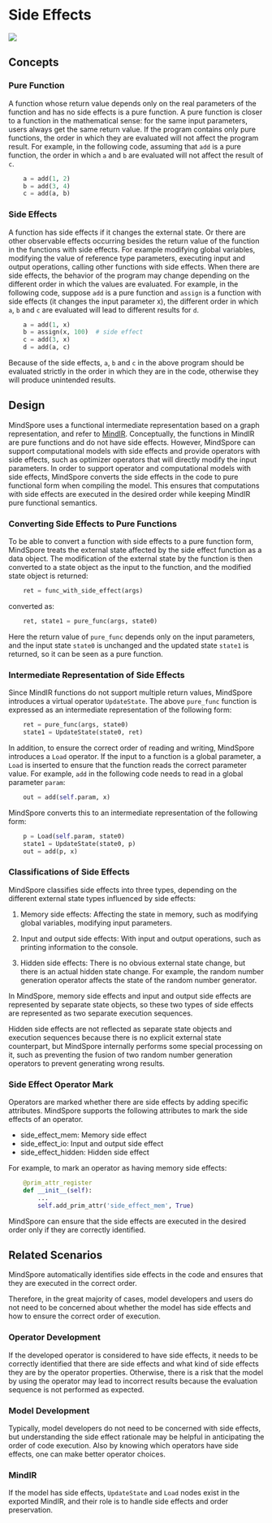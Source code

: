 # Side Effects

<a href="https://gitee.com/mindspore/docs/blob/master/docs/mindspore/source_en/design/side_effect.md" target="_blank"><img src="https://mindspore-website.obs.cn-north-4.myhuaweicloud.com/website-images/master/resource/_static/logo_source_en.png"></a>

## Concepts

### Pure Function

A function whose return value depends only on the real parameters of the function and has no side effects is a pure function.
A pure function is closer to a function in the mathematical sense: for the same input parameters, users always get the same return value.
If the program contains only pure functions, the order in which they are evaluated will not affect the program result.
For example, in the following code, assuming that `add` is a pure function, the order in which `a` and `b` are evaluated will not affect the result of `c`.

```python
    a = add(1, 2)
    b = add(3, 4)
    c = add(a, b)
```

### Side Effects

A function has side effects if it changes the external state.
Or there are other observable effects occurring besides the return value of the function in the functions with side effects.
For example modifying global variables, modifying the value of reference type parameters, executing input and output operations, calling other functions with side effects.
When there are side effects, the behavior of the program may change depending on the different order in which the values are evaluated.
For example, in the following code, suppose `add` is a pure function and `assign` is a function with side effects (it changes the input parameter x), the different order in which `a`, `b` and `c` are evaluated will lead to different results for `d`.

```python
    a = add(1, x)
    b = assign(x, 100)  # side effect
    c = add(3, x)
    d = add(a, c)
```

Because of the side effects, `a`, `b` and `c` in the above program should be evaluated strictly in the order in which they are in the code, otherwise they will produce unintended results.

## Design

MindSpore uses a functional intermediate representation based on a graph representation, and refer to [MindIR](https://www.mindspore.cn/docs/en/master/design/mindir.html).
Conceptually, the functions in MindIR are pure functions and do not have side effects.
However, MindSpore can support computational models with side effects and provide operators with side effects, such as optimizer operators that will directly modify the input parameters.
In order to support operator and computational models with side effects, MindSpore converts the side effects in the code to pure functional form when compiling the model. This ensures that computations with side effects are executed in the desired order while keeping MindIR pure functional semantics.

### Converting Side Effects to Pure Functions

To be able to convert a function with side effects to a pure function form, MindSpore treats the external state affected by the side effect function as a data object. The modification of the external state by the function is then converted to a state object as the input to the function, and the modified state object is returned:

```python
    ret = func_with_side_effect(args)
```

converted as:

```python
    ret, state1 = pure_func(args, state0)
```

Here the return value of `pure_func` depends only on the input parameters, and the input state `state0` is unchanged and the updated state `state1` is returned, so it can be seen as a pure function.

### Intermediate Representation of Side Effects

Since MindIR functions do not support multiple return values, MindSpore introduces a virtual operator `UpdateState`. The above `pure_func` function is expressed as an intermediate representation of the following form:

```python
    ret = pure_func(args, state0)
    state1 = UpdateState(state0, ret)
```

In addition, to ensure the correct order of reading and writing, MindSpore introduces a `Load` operator. If the input to a function is a global parameter, a `Load` is inserted to ensure that the function reads the correct parameter value.
For example, `add` in the following code needs to read in a global parameter `param`:

```python
    out = add(self.param, x)
```

MindSpore converts this to an intermediate representation of the following form:

```python
    p = Load(self.param, state0)
    state1 = UpdateState(state0, p)
    out = add(p, x)
```

### Classifications of Side Effects

MindSpore classifies side effects into three types, depending on the different external state types influenced by side effects:

1. Memory side effects: Affecting the state in memory, such as modifying global variables, modifying input parameters.

2. Input and output side effects: With input and output operations, such as printing information to the console.

3. Hidden side effects: There is no obvious external state change, but there is an actual hidden state change. For example, the random number generation operator affects the state of the random number generator.

In MindSpore, memory side effects and input and output side effects are represented by separate state objects, so these two types of side effects are represented as two separate execution sequences.

Hidden side effects are not reflected as separate state objects and execution sequences because there is no explicit external state counterpart, but MindSpore internally performs some special processing on it, such as preventing the fusion of two random number generation operators to prevent generating wrong results.

### Side Effect Operator Mark

Operators are marked whether there are side effects by adding specific attributes. MindSpore supports the following attributes to mark the side effects of an operator.

- side_effect_mem: Memory side effect
- side_effect_io: Input and output side effect
- side_effect_hidden: Hidden side effect

For example, to mark an operator as having memory side effects:

```python
    @prim_attr_register
    def __init__(self):
        ...
        self.add_prim_attr('side_effect_mem', True)
```

MindSpore can ensure that the side effects are executed in the desired order only if they are correctly identified.

## Related Scenarios

MindSpore automatically identifies side effects in the code and ensures that they are executed in the correct order.

Therefore, in the great majority of cases, model developers and users do not need to be concerned about whether the model has side effects and how to ensure the correct order of execution.

### Operator Development

If the developed operator is considered to have side effects, it needs to be correctly identified that there are side effects and what kind of side effects they are by the operator properties. Otherwise, there is a risk that the model by using the operator may lead to incorrect results because the evaluation sequence is not performed as expected.

### Model Development

Typically, model developers do not need to be concerned with side effects, but understanding the side effect rationale may be helpful in anticipating the order of code execution. Also by knowing which operators have side effects, one can make better operator choices.

### MindIR

If the model has side effects, `UpdateState` and `Load` nodes exist in the exported MindIR, and their role is to handle side effects and order preservation.
